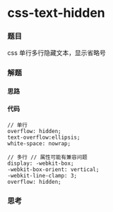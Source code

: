 # css-text-hidden

### 题目

css 单行多行隐藏文本，显示省略号



### 解题

#### 思路

#### 代码

```
// 单行
overflow: hidden;
text-overflow:ellipsis;
white-space: nowrap;

// 多行 // 属性可能有兼容问题
display: -webkit-box;
-webkit-box-orient: vertical;
-webkit-line-clamp: 3;
overflow: hidden;
```





### 思考

